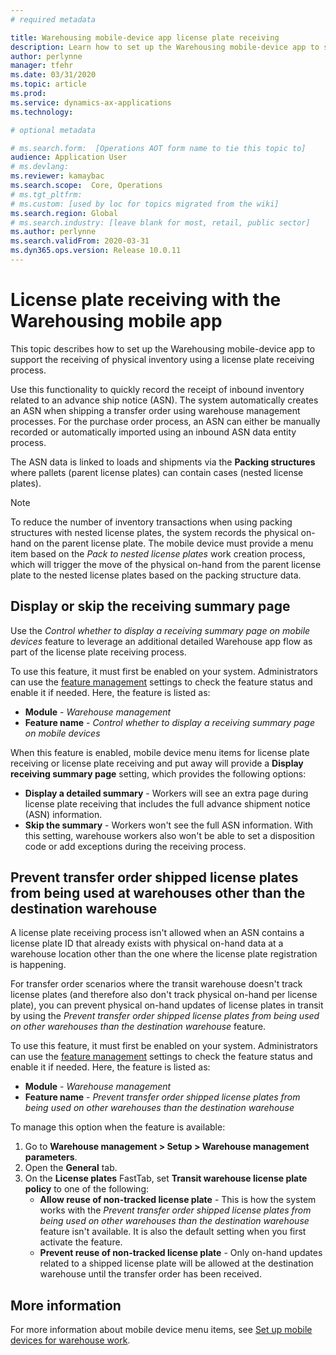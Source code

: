 ```yaml
---
# required metadata

title: Warehousing mobile-device app license plate receiving
description: Learn how to set up the Warehousing mobile-device app to support the receiving of physical inventory using a license plate receiving process.
author: perlynne
manager: tfehr
ms.date: 03/31/2020
ms.topic: article
ms.prod: 
ms.service: dynamics-ax-applications
ms.technology: 

# optional metadata

# ms.search.form:  [Operations AOT form name to tie this topic to]
audience: Application User
# ms.devlang: 
ms.reviewer: kamaybac
ms.search.scope:  Core, Operations
# ms.tgt_pltfrm: 
# ms.custom: [used by loc for topics migrated from the wiki]
ms.search.region: Global
# ms.search.industry: [leave blank for most, retail, public sector]
ms.author: perlynne
ms.search.validFrom: 2020-03-31
ms.dyn365.ops.version: Release 10.0.11
---
```


# License plate receiving with the Warehousing mobile app

This topic describes how to set up the Warehousing mobile-device app to support the receiving of physical inventory using a license plate receiving process.

Use this functionality to quickly record the receipt of inbound inventory related to an advance ship notice (ASN). The system automatically creates an ASN when shipping a transfer order using warehouse management processes. For the purchase order process, an ASN can either be manually recorded or automatically imported using an inbound ASN data entity process.

The ASN data is linked to loads and shipments via the **Packing structures** where pallets (parent license plates) can contain cases (nested license plates).

> [!NOTE]
> To reduce the number of inventory transactions when using packing structures with nested license plates, the system records the physical on-hand on the parent license plate. The mobile device must provide a menu item based on the *Pack to nested license plates* work creation process, which will trigger the move of the physical on-hand from the parent license plate to the nested license plates based on the packing structure data.

<!-- To be used later (will require further editing):
## Warehousing mobile device app processing

When a worker scans an incoming license plate ID, the system initializes a license plate receiving process. Based on this information, the content of the license plate (data coming from the ASN) gets physically registered at the inbound dock location. The flows that follow will depend your business process needs.

## Work policies

As with (for example) the *Report as finished* mobile device menu item process, the license plate receiving process supports several workflows based on the defined setup.

### Work policies with work creation

Registration of physical on-hand where either the same warehouse worker immediately process a put-away work process following the inbound receiving (License plate receiving and put away) or where the registration and put away process gets handled as two different warehouse operations (License plate receiving) following the processing of the put-away work by using the existing work process via another mobile device menu item.

## Work policies without work creation

You can use the license plate receiving process without creating work by using the  *License plate receiving without creating work* feature.

By defining **Work policies** with a **Work order type** of *Transfer receipt* and/or *Purchase orders*, and using the **Process** for **License plate receiving (and put away)**, the two Warehousing app process:

- License plate receiving
- License plate receiving and put away

will not create work, but only register the inbound physical inventory on the license plate at the inbound receiving dock.

For more information about the *Report as finished* production scenario, see the [Warehouse work policies overview](warehouse-work-policies.md).

 -->

## Display or skip the receiving summary page

Use the *Control whether to display a receiving summary page on mobile devices* feature to leverage an additional detailed Warehouse app flow as part of the license plate receiving process.

To use this feature, it must first be enabled on your system. Administrators can use the [feature management](../../fin-ops-core/fin-ops/get-started/feature-management/feature-management-overview.md) settings to check the feature status and enable it if needed. Here, the feature is listed as:

- **Module** - *Warehouse management*
- **Feature name** - *Control whether to display a receiving summary page on mobile devices*

When this feature is enabled, mobile device menu items for license plate receiving or license plate receiving and put away will provide a **Display receiving summary page** setting, which provides the following options:

- **Display a detailed summary** - Workers will see an extra page during license plate receiving that includes the full advance shipment notice (ASN) information.
- **Skip the summary** - Workers won't see the full ASN information. With this setting, warehouse workers also won't be able to set a disposition code or add exceptions during the receiving process.

## Prevent transfer order shipped license plates from being used at warehouses other than the destination warehouse

A license plate receiving process isn't allowed when an ASN contains a license plate ID that already exists with physical on-hand data at a warehouse location other than the one where the license plate registration is happening.

For transfer order scenarios where the transit warehouse doesn't track license plates (and therefore also don't track physical on-hand per license plate), you can prevent physical on-hand updates of license plates in transit by using the *Prevent transfer order shipped license plates from being used on other warehouses than the destination warehouse* feature.

To use this feature, it must first be enabled on your system. Administrators can use the [feature management](../../fin-ops-core/fin-ops/get-started/feature-management/feature-management-overview.md) settings to check the feature status and enable it if needed. Here, the feature is listed as:

- **Module** - *Warehouse management*
- **Feature name** - *Prevent transfer order shipped license plates from being used on other warehouses than the destination warehouse*

To manage this option when the feature is available:

1. Go to **Warehouse management > Setup > Warehouse management parameters**.
1. Open the **General** tab.
1. On the **License plates** FastTab, set **Transit warehouse license plate policy** to one of the following:
    - **Allow reuse of non-tracked license plate** - This is how the system works with the *Prevent transfer order shipped license plates from being used on other warehouses than the destination warehouse* feature isn't available. It is also the default setting when you first activate the feature.
    - **Prevent reuse of non-tracked license plate** - Only on-hand updates related to a shipped license plate will be allowed at the destination warehouse until the transfer order has been received.

## More information

<!-- To read more about inbound loads, see [Link for Inbound load (Olga's doc.)] -->

For more information about mobile device menu items, see [Set up mobile devices for warehouse work](configure-mobile-devices-warehouse.md).

